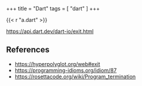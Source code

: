 +++
title = "Dart"
tags = [ "dart" ]
+++

{{< r "a.dart" >}}

<https://api.dart.dev/dart-io/exit.html>

## References

- <https://hyperpolyglot.org/web#exit>
- <https://programming-idioms.org/idiom/87>
- <https://rosettacode.org/wiki/Program_termination>
